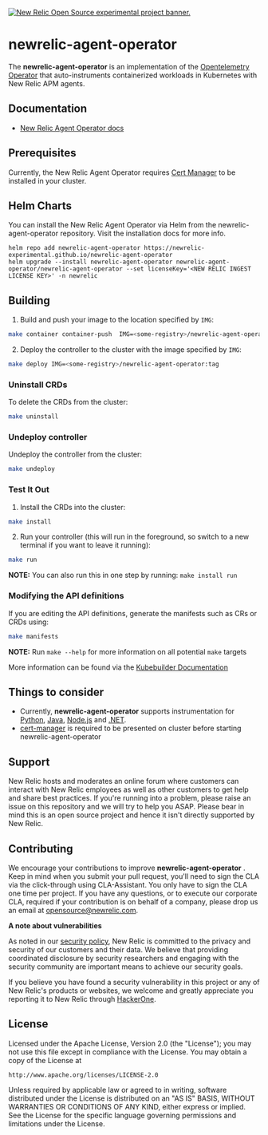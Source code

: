 <a href="https://opensource.newrelic.com/oss-category/#new-relic-experimental"><picture><source media="(prefers-color-scheme: dark)" srcset="https://github.com/newrelic/opensource-website/raw/main/src/images/categories/dark/Experimental.png"><source media="(prefers-color-scheme: light)" srcset="https://github.com/newrelic/opensource-website/raw/main/src/images/categories/Experimental.png"><img alt="New Relic Open Source experimental project banner." src="https://github.com/newrelic/opensource-website/raw/main/src/images/categories/Experimental.png"></picture></a>

# newrelic-agent-operator
The <strong>newrelic-agent-operator</strong> is an implementation of the [Opentelemetry Operator](https://github.com/open-telemetry/opentelemetry-operator) that auto-instruments containerized workloads in Kubernetes with New Relic APM agents.

## Documentation

- [New Relic Agent Operator docs](./docs)

## Prerequisites

Currently, the New Relic Agent Operator requires [Cert Manager](https://cert-manager.io/docs/installation/) to be installed in your cluster.

## Helm Charts
You can install the New Relic Agent Operator via Helm from the newrelic-agent-operator repository.  Visit the installation docs for more info.

```
helm repo add newrelic-agent-operator https://newrelic-experimental.github.io/newrelic-agent-operator
helm upgrade --install newrelic-agent-operator newrelic-agent-operator/newrelic-agent-operator --set licenseKey='<NEW RELIC INGEST LICENSE KEY>' -n newrelic
```

## Building

1. Build and push your image to the location specified by `IMG`:

```sh
make container container-push  IMG=<some-registry>/newrelic-agent-operator:tag
```

2. Deploy the controller to the cluster with the image specified by `IMG`:

```sh
make deploy IMG=<some-registry>/newrelic-agent-operator:tag
```

### Uninstall CRDs
To delete the CRDs from the cluster:

```sh
make uninstall
```

### Undeploy controller
Undeploy the controller from the cluster:

```sh
make undeploy
```

### Test It Out
1. Install the CRDs into the cluster:

```sh
make install
```

2. Run your controller (this will run in the foreground, so switch to a new terminal if you want to leave it running):

```sh
make run
```

**NOTE:** You can also run this in one step by running: `make install run`

### Modifying the API definitions
If you are editing the API definitions, generate the manifests such as CRs or CRDs using:

```sh
make manifests
```

**NOTE:** Run `make --help` for more information on all potential `make` targets

More information can be found via the [Kubebuilder Documentation](https://book.kubebuilder.io/introduction.html)

## Things to consider
* Currently, <strong>newrelic-agent-operator</strong> supports instrumentation for [Python](https://docs.newrelic.com/docs/apm/agents/python-agent/configuration/python-agent-configuration/), [Java](https://docs.newrelic.com/docs/apm/agents/java-agent/getting-started/introduction-new-relic-java/), [Node.js](https://docs.newrelic.com/docs/apm/agents/nodejs-agent/getting-started/introduction-new-relic-nodejs/) and [.NET](https://docs.newrelic.com/docs/apm/agents/net-agent/getting-started/introduction-new-relic-net/).
* [cert-manager](https://cert-manager.io/docs/installation/) is required to be presented on cluster before starting newrelic-agent-operator


## Support

New Relic hosts and moderates an online forum where customers can interact with New Relic employees as well as other customers to get help and share best practices. If you're running into a problem, please raise an issue on this repository and we will try to help you ASAP. Please bear in mind this is an open source project and hence it isn't directly supported by New Relic.

## Contributing
We encourage your contributions to improve <strong>newrelic-agent-operator</strong> . Keep in mind when you submit your pull request, you'll need to sign the CLA via the click-through using CLA-Assistant. You only have to sign the CLA one time per project.
If you have any questions, or to execute our corporate CLA, required if your contribution is on behalf of a company,  please drop us an email at opensource@newrelic.com.

**A note about vulnerabilities**

As noted in our [security policy](../../security/policy), New Relic is committed to the privacy and security of our customers and their data. We believe that providing coordinated disclosure by security researchers and engaging with the security community are important means to achieve our security goals.

If you believe you have found a security vulnerability in this project or any of New Relic's products or websites, we welcome and greatly appreciate you reporting it to New Relic through [HackerOne](https://hackerone.com/newrelic).

## License
Licensed under the Apache License, Version 2.0 (the "License");
you may not use this file except in compliance with the License.
You may obtain a copy of the License at

    http://www.apache.org/licenses/LICENSE-2.0

Unless required by applicable law or agreed to in writing, software
distributed under the License is distributed on an "AS IS" BASIS,
WITHOUT WARRANTIES OR CONDITIONS OF ANY KIND, either express or implied.
See the License for the specific language governing permissions and
limitations under the License.
